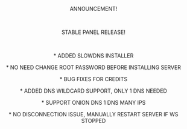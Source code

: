 <center>
<p>ANNOUNCEMENT!</p>
<br>
<p>STABLE PANEL RELEASE!</p>
<br>
<p>* ADDED SLOWDNS INSTALLER</p>
<p>* NO NEED CHANGE ROOT PASSWORD BEFORE INSTALLING SERVER</p>
<p>* BUG FIXES FOR CREDITS</p>
<p>* ADDED DNS WILDCARD SUPPORT, ONLY 1 DNS NEEDED</p>
<p>* SUPPORT ONION DNS 1 DNS MANY IPS</p>
<p>* NO DISCONNECTION ISSUE, MANUALLY RESTART SERVER IF WS STOPPED</p>
</center>
